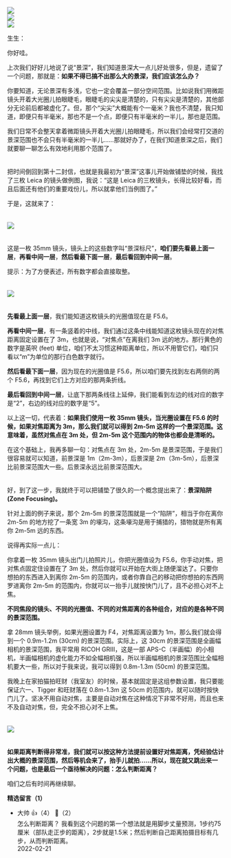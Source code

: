 [![](https://static001.geekbang.org/resource/image/72/76/72ebe7534164b6cffda449cc8874e476.jpg?wh=750x360)](http://time.geekbang.org/column/article/475700)  
[![](https://static001.geekbang.org/resource/image/a6/a4/a6b8df470694819041bc07cb1263c5a4.jpg?wh=750x360)](http://time.geekbang.org/column/article/486460)  
[![](https://static001.geekbang.org/resource/image/d9/af/d92287e8cc41620b7bebea6a2af171af.jpg?wh=750x360)](http://time.geekbang.org/column/article/486504)

生生：

你好哇。

上次我们好好儿地说了说“景深”，我们知道景深大一点儿好处很多，但是，遗留了一个问题，那就是：**如果不得已搞不出那么大的景深，我们应该怎么办？**

你要知道，无论景深有多浅，它也一定会覆盖一部分空间范围。比如说我们用微距镜头开着大光圈儿拍眼睫毛，眼睫毛的尖尖是清楚的，只有尖尖是清楚的，其他部分无论前后都被虚化了。但，那个“尖尖”大概能有个一毫米？我也不清楚，我只知道，即便只有半毫米，那也不是一个点，即便只有半毫米的一半儿，那也是范围。

我们日常不会整天拿着微距镜头开着大光圈儿拍眼睫毛，所以我们会经常打交道的景深范围也不会只有半毫米的一半儿……那就好办了，在我们知道景深之后，我们就要聊一聊怎么有效地利用那个范围了。

　  
把时间倒回到第十二封信，也就是我最初为“景深”这事儿开始做铺垫的时候，我找了三枚 Leica 的镜头做例图，我说：“这是 Leica 的三枚镜头，长得比较好看，而且后面还有他们的重要戏份儿，所以就拿他们当例图了。”

于是，这就来了：  
　

![](https://static001.geekbang.org/resource/image/f2/d3/f2712f4ce99db7ab8fa91159ff4825d3.jpg?wh=4252x1817)

　  
这是一枚 35mm 镜头，镜头上的这些数字叫“景深标尺”，**咱们要先看最上面一层**，**再看中间一层**，**然后看最下面一层**，**最后看回到中间一层**。

提示：为了方便表述，所有数字都会直接取整。

　  
![](https://static001.geekbang.org/resource/image/5f/73/5f5c3333de9a9e55a89yy02841f9bc73.jpg?wh=1468x752)  
　

**先看最上面一层**，我们能知道这枚镜头的光圈值现在是 F5.6。

**再看中间一层**，有一条竖着的中线，我们通过这条中线能知道这枚镜头现在的对焦距离固定设置在了 3m，也就是说，“对焦点”在离我们 3m 远的地方。那行黄色的数字是英呎 (feet) 单位，咱们不太习惯这种距离单位，所以不用管它们，咱们只看以“m”为单位的那行白色数字就行。

**然后看最下面一层**，因为现在的光圈值是 F5.6，所以咱们要先找到左右两侧的两个 F5.6，再找到它们上方对应的那两条折线。

**最后看回到中间一层**，让底下那两条线往上延伸，我们能看到左边的线对应的数字是“2”，右边的线对应的数字是“5”。

以上这一切，代表着：**如果我们使用一枚 35mm 镜头，当光圈设置在 F5.6 的时候，如果对焦距离为 3m，那么我们就可以得到 2m-5m 这样的一个景深范围。这意味着，虽然对焦点在 3m 处，但 2m-5m 这个范围内的物体也都会是清晰的。**

在这个基础上，我再多聊一句：对焦点在 3m 处，2m-5m 是景深范围，于是我们很容易就可以知道，前景深是 1m（2m-3m），后景深是 2m（3m-5m），后景深比前景深范围大一些。后景深永远比前景深范围大。

　  
好，到了这一步，我就终于可以把铺垫了很久的一个概念提出来了：**景深陷阱 (Zone Focusing)。**

针对上面的例子来说，那个 2m-5m 的景深范围就是一个“陷阱”，相当于你在离你 2m-5m 的地方挖了一条宽 3m 的壕沟，这条壕沟是用于捕猎的，猎物就是所有离你 2m-5m 远的东西。

说得再实际一点儿：

你拿着一枚 35mm 镜头出门儿拍照片儿，你把光圈值设为 F5.6，你手动对焦，把对焦点固定住设置在了 3m 处，然后你就可以开始在大街上随便溜达了。只要你想拍的东西进入到离你 2m-5m 的范围内，或者你靠自己的移动把你想拍的东西网罗进离你 2m-5m 的范围内，你就可以一抬手儿就按快门儿了，且不必担心对不上焦。

**不同焦段的镜头、不同的光圈值、不同的对焦距离的各种组合，对应的是各种不同的景深范围。**

拿 28mm 镜头举例，如果光圈设置为 F4，对焦距离设置为 1m，那么我们就会得到一个 0.9m-1.2m (30cm) 的景深范围。实际上，这 30cm 的景深范围是全画幅相机的景深范围，我平常用 RICOH GRⅢ，这是一部 APS-C（半画幅）的小相机，半画幅相机的虚化能力不如全幅相机强，所以半画幅相机的景深范围比全幅相机要大一些，所以对于我来说，我可以得到 0.8m-1.3m (50cm) 的景深范围。

我晚上在家拍猫拍旺财（我室友）的时候，基本就固定是这组参数设置，我只要能保证六一、Tigger 和旺财落在 0.8m-1.3m 这 50cm 的范围内，就可以随时按快门儿了。坚决不用自动对焦，主要是自动对焦在这种情况下非常不好用，而且也来不及自动对焦，但，完全不担心对不上焦。  
　

![](https://static001.geekbang.org/resource/image/e7/64/e72208c501f283e127c480f60d7e0864.jpg?wh=4100x2733)

　  
**如果距离判断得非常准，我们就可以按这种方法提前设置好对焦距离，凭经验估计出大概的景深范围，然后等机会来了，抬手儿就拍……所以，现在就又跳出来一个问题，也是最后一个亟待解决的问题：怎么判断距离？**

咱们之后有时间再继续聊。
<div><strong>精选留言（1）</strong></div><ul>
<li><span>大帅</span> 👍（4） 💬（2）<div>怎么判断距离？
我看到这个问题的第一个想法就是用脚步丈量预测，1步约75厘米（部队走正步的距离），2步就是1.5米；然后判断自己距离拍摄目标有几步，从而判断距离。</div>2022-02-21</li><br/>
</ul>